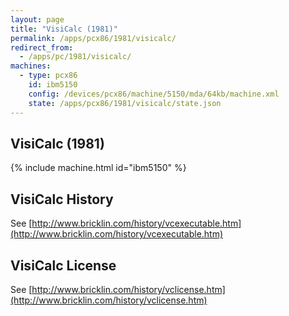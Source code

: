 ```yaml
---
layout: page
title: "VisiCalc (1981)"
permalink: /apps/pcx86/1981/visicalc/
redirect_from:
  - /apps/pc/1981/visicalc/
machines:
  - type: pcx86
    id: ibm5150
    config: /devices/pcx86/machine/5150/mda/64kb/machine.xml
    state: /apps/pcx86/1981/visicalc/state.json
---
```


VisiCalc (1981)
---

{% include machine.html id="ibm5150" %}

VisiCalc History
---
See [http://www.bricklin.com/history/vcexecutable.htm](http://www.bricklin.com/history/vcexecutable.htm)

VisiCalc License
---
See [http://www.bricklin.com/history/vclicense.htm](http://www.bricklin.com/history/vclicense.htm)
